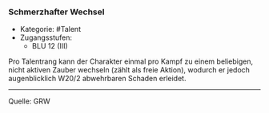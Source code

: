 ### Schmerzhafter Wechsel

- Kategorie: #Talent
- Zugangsstufen:
  - BLU 12 (III)

Pro Talentrang kann der Charakter einmal pro Kampf zu einem beliebigen, nicht aktiven Zauber wechseln (zählt als freie Aktion), wodurch er jedoch augenblicklich W20/2 abwehrbaren Schaden erleidet.

---

Quelle: GRW

